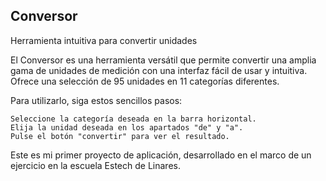 ## Conversor

Herramienta intuitiva para convertir unidades

El Conversor es una herramienta versátil que permite convertir una amplia gama de unidades de medición con una interfaz fácil de usar y intuitiva. Ofrece una selección de 95 unidades en 11 categorías diferentes.

Para utilizarlo, siga estos sencillos pasos:

    Seleccione la categoría deseada en la barra horizontal.
    Elija la unidad deseada en los apartados "de" y "a".
    Pulse el botón "convertir" para ver el resultado.

Este es mi primer proyecto de aplicación, desarrollado en el marco de un ejercicio en la escuela Estech de Linares.

